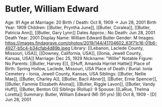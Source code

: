 # Butler, William Edward

Age: 91
Age at Marriage: 20
Birth / Death: Oct 8, 1909 → Jun 28, 2001
Birth Year: 1909
Children: [[Butler, Pryntha June]], [[Butler, Coralea]], [[Butler, Patricia Ann]], [[Butler, Gary Lynn]]
Dates Approx.: No
Death: Jun 28, 2001
Death Year: 2001
Display Name: William Edward Butler
Gender: M
Images: https://images.findagrave.com/photos/2019/144/41704602_63f71c16-01b6-4927-b5c4-b34cfab4d89b.jpeg
Library: [[Lebanon, Laclede County, Missouri, USA]], [[Downey, California, USA]], [[Ionia, Jewell County, Kansas, USA]]
Marriage: Dec 25, 1929
Nickname: "Willie"
Notable Figure: No
Parents: [[Butler, Harvey E]], [[Huff, Amanda Harriet Hattie]]
Place of Birth: Spring Hollow, Laclede, Missouri, USA
Place of Death / Burial: Ionia Cemetery - Ionia, Jewell County, Kansas, USA
Siblings: [[Butler, Nellie Mae]], [[Butler, Charley A]], [[Butler, Bacil Abner]], [[Butler, Ernie Spencer]], [[Butler, Fammie Elizabeth Alvina]], [[Butler, Riggle Lavon]], [[Butler, Vandy Huff]], [[Butler, Benton O]]
Siblings (Rollup): 9
Spouse: [[LaRue, Thelma Loretta]]
Summary: Butler, William Edward (M) (91 yrs)
[B] Oct 8, 1909 - [D] Jun 28, 2001